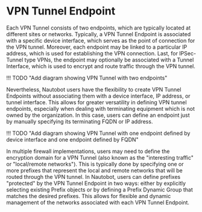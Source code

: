# VPN Tunnel Endpoint

Each VPN Tunnel consists of two endpoints, which are typically located at different sites or networks. Typically, a VPN Tunnel Endpoint is associated with a specific device interface, which serves as the point of connection for the VPN tunnel. Moreover, each endpoint may be linked to a particular IP address, which is used for establishing the VPN connection. Last, for IPSec-Tunnel type VPNs, the endpoint may optionally be associated with a Tunnel Interface, which is used to encrypt and route traffic through the VPN tunnel.

!!! TODO "Add diagram showing VPN Tunnel with two endpoints"

Nevertheless, Nautobot users have the flexibility to create VPN Tunnel Endpoints without associating them with a device interface, IP address, or tunnel interface. This allows for greater versatility in defining VPN tunnel endpoints, especially when dealing with terminating equipment which is not owned by the organization. In this case, users can define an endpoint just by manually specifying its terminating FQDN or IP address.

!!! TODO "Add diagram showing VPN Tunnel with one endpoint defined by device interface and one endpoint defined by FQDN"

In multiple firewall implementations, users may need to define the encryption domain for a VPN Tunnel (also known as the "interesting traffic" or "local/remote networks"). This is typically done by specifying one or more prefixes that represent the local and remote networks that will be routed through the VPN tunnel. In Nautobot, users can define prefixes "protected" by the VPN Tunnel Endpoint in two ways: either by explicitly selecting existing Prefix objects or by defining a Prefix Dynamic Group that matches the desired prefixes. This allows for flexible and dynamic management of the networks associated with each VPN Tunnel Endpoint.
